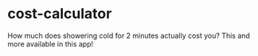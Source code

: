 # cost-calculator
How much does showering cold for 2 minutes actually cost you? This and more available in this app!
